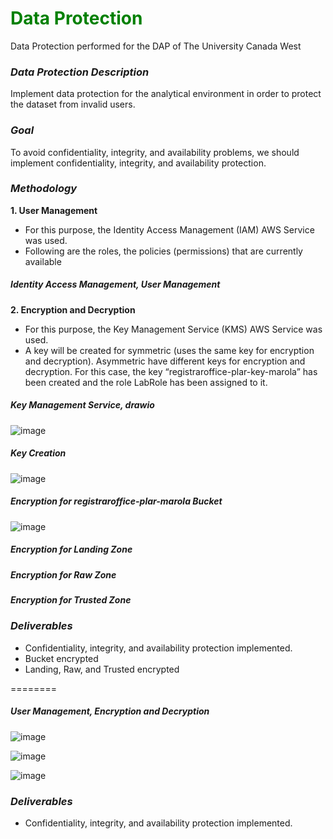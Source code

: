 # <font color="green">Data Protection</font> 

Data Protection performed for the DAP of The University Canada West

### ***Data Protection Description***

Implement data protection for the analytical environment in order to protect the dataset from invalid users. 

### ***Goal***
To avoid confidentiality, integrity, and availability problems, we should implement confidentiality, integrity, and availability protection. 

### ***Methodology***

**1. User Management**
- For this purpose, the Identity Access Management (IAM) AWS Service was used.
- Following are the roles, the policies (permissions) that are currently available

##### **Identity Access Management, User Management**


**2. Encryption and Decryption**
- For this purpose, the Key Management Service (KMS) AWS Service was used.
- A key will be created for symmetric (uses the same key for encryption and decryption). Asymmetric have different keys for encryption and decryption. For this case, the key “registraroffice-plar-key-marola” has been created and the role LabRole has been assigned to it.

##### **Key Management Service, drawio**

![image](https://github.com/user-attachments/assets/7052277a-08c5-408a-bcf9-de2b1a75a206)


##### **Key Creation**

![image](https://github.com/user-attachments/assets/8fa705d2-dede-4c4b-b9fe-81f3b60cb688)

##### **Encryption for registraroffice-plar-marola Bucket**

![image](https://github.com/user-attachments/assets/513bd764-597b-4857-83ac-ac1563e6bcc6)


##### **Encryption for Landing Zone**

##### **Encryption for Raw Zone**

##### **Encryption for Trusted Zone**

### ***Deliverables***
-  Confidentiality, integrity, and availability protection implemented.
-  Bucket encrypted
-  Landing, Raw, and Trusted encrypted

========


##### **User Management, Encryption and Decryption**

![image](https://github.com/user-attachments/assets/7052277a-08c5-408a-bcf9-de2b1a75a206)

![image](https://github.com/user-attachments/assets/8fa705d2-dede-4c4b-b9fe-81f3b60cb688)

![image](https://github.com/user-attachments/assets/7e2554a2-4238-405e-b88d-8e1b0c192a1d)


### ***Deliverables***
-  Confidentiality, integrity, and availability protection implemented.

